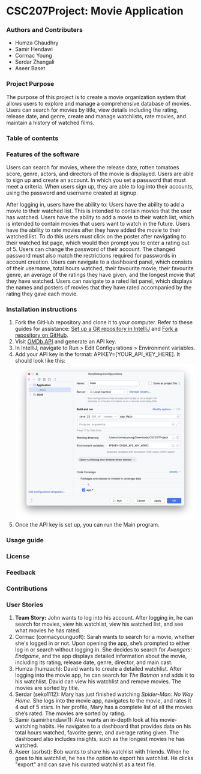 # CSC207Project: Movie Application

### Authors and Contributers
- Humza Chaudhry 
- Samir Hendawi 
- Cormac Young 
- Serdar Zhangali 
- Aseer Baset

### Project Purpose
The purpose of this project is to create a movie organization system that allows users to explore and manage a comprehensive database of movies. Users can search for movies by title, view details including the rating, release date, and genre, create and manage watchlists, rate movies, and maintain a history of watched films.

### Table of contents

### Features of the software
Users can search for movies, where the release date, rotten tomatoes score, genre, actors, and directors of the movie is displayed. 
Users are able to sign up and create an account. In which you set a password that must meet a criteria. 
When users sign up, they are able to log into their accounts, using the password and username created at signup. 

After logging in, users have the ability to: 
Users have the ability to add a movie to their watched list. This is intended to contain movies that the user has watched. 
Users have the ability to add a movie to their watch list, which is intended to contain movies that users want to watch in the future. 
Users have the ability to rate movies after they have added the movie to their watched list. To do this users must click on the poster after navigating to their watched list page, which would then prompt you to enter a rating out of 5. 
Users can change the password of their account. The changed password must also match the restrictions required for passwords in account creation.
Users can navigate to a dashboard panel, which consists of their username, total hours watched, their favourite movie, their favourite genre, an average of the ratings they have given, and the longest movie that they have watched.
Users can navigate to a rated list panel, which displays the names and posters of movies that they have rated accompanied by the rating they gave each movie. 



### Installation instructions
1. Fork the GitHub repository and clone it to your computer. Refer to these guides for assistance: [Set up a Git repository in IntelliJ](https://www.jetbrains.com/help/idea/set-up-a-git-repository.html#clone-repo) and [Fork a repository on GitHub](https://docs.github.com/en/pull-requests/collaborating-with-pull-requests/working-with-forks/fork-a-repo).
2. Visit [OMDb API](www.omdbapi.com) and generate an API key.
3. In IntelliJ, navigate to Run > Edit Configurations > Environment variables.
4. Add your API key in the format: APIKEY=[YOUR_API_KEY_HERE]. It should look like this: 
![image of adding the api key as an environment variable.](images/adding_api_key.png "adding api key")
5. Once the API key is set up, you can run the Main program.

### Usage guide

### License

### Feedback

### Contributions

### User Stories
1. **Team Story:** John wants to log into his account. After logging in, he can search for movies, view his watchlist, view his watched list, and see what movies he has rated.
2. Cormac (cormacyounguoft): Sarah wants to search for a movie, whether she's logged in or not. Upon opening the app, she’s prompted to either log in or search without logging in. She decides to search for _Avengers: Endgame_, and the app displays detailed information about the movie, including its rating, release date, genre, director, and main cast.
3. Humza (humzach): David wants to create a detailed watchlist. After logging into the movie app, he can search for _The Batman_ and adds it to his watchlist. David can view his watchlist and remove movies. The movies are sorted by title.
4. Serdar (seko1112): Mary has just finished watching _Spider-Man: No Way Home_. She logs into the movie app, navigates to the movie, and rates it 4 out of 5 stars. In her profile, Mary has a complete list of all the movies she’s rated. The movies are sorted by rating.
5. Samir (samirhendawi1): Alex wants an in-depth look at his movie-watching habits. He navigates to a dashboard that provides data on his total hours watched, favorite genre, and average rating given. The dashboard also includes insights, such as the longest movies he has watched.
6. Aseer (asrbst): Bob wants to share his watchlist with friends. When he goes to his watchlist, he has the option to export his watchlist. He clicks "export" and can save his curated watchlist as a text file.
